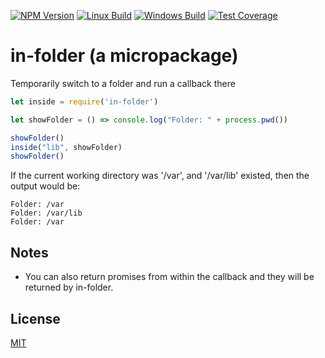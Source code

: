   [![NPM Version][npm-image]][npm-url]
  [![Linux Build][travis-image]][travis-url]
  [![Windows Build][appveyor-image]][appveyor-url]
  [![Test Coverage][coveralls-image]][coveralls-url]
  
# in-folder (a micropackage)
Temporarily switch to a folder and run a callback there


```javascript
let inside = require('in-folder')

let showFolder = () => console.log("Folder: " + process.pwd())

showFolder()
inside("lib", showFolder)
showFolder()

```

If the current working directory was '/var', and '/var/lib' existed, then the output would be:
```
Folder: /var
Folder: /var/lib
Folder: /var
```

## Notes
* You can also return promises from within the callback and they will be returned by in-folder.

## License

[MIT](LICENSE)

[npm-image]: https://img.shields.io/npm/v/in-folder.svg?label=stable
[npm-url]: https://npmjs.org/package/in-folder
[downloads-image]: https://img.shields.io/npm/dm/in-folder.svg
[downloads-url]: https://npmjs.org/package/in-folder
[travis-image]: https://img.shields.io/travis/mindlapse/in-folder/master.svg?label=linux
[travis-url]: https://travis-ci.org/mindlapse/in-folder
[appveyor-image]: https://img.shields.io/appveyor/ci/mindlapse/in-folder/master.svg?label=windows
[appveyor-url]: https://ci.appveyor.com/project/mindlapse/in-folder
[coveralls-image]: https://img.shields.io/coveralls/mindlapse/in-folder/master.svg
[coveralls-url]: https://coveralls.io/r/mindlapse/in-folder?branch=master
